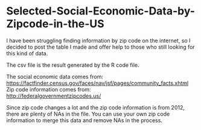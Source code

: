 # Selected-Social-Economic-Data-by-Zipcode-in-the-US

I have been struggling finding information by zip code on the internet, so I decided to post the table I made and offer help to those who still looking for this kind of data. 

The csv file is the result generated by the R code file.   

The social economic data comes from:
<https://factfinder.census.gov/faces/nav/jsf/pages/community_facts.xhtml>
Zip code information comes from:  
<http://federalgovernmentzipcodes.us/>

Since zip code changes a lot and the zip code information is from 2012, there are plenty of NAs in the file. You can use your own zip code information to merge this data and remove NAs in the process.
